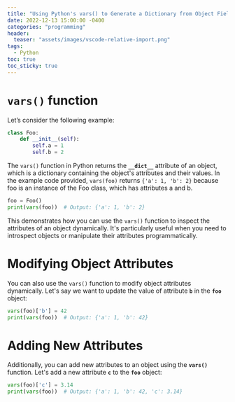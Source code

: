 ```yaml
---
title: "Using Python's vars() to Generate a Dictionary from Object Fields"
date: 2022-12-13 15:00:00 -0400
categories: "programming"
header:
  teaser: "assets/images/vscode-relative-import.png"
tags:
  - Python
toc: true
toc_sticky: true
---
```


# `vars()` function

Let’s consider the following example:

```python
class Foo:
	def __init__(self):
		self.a = 1
		self.b = 2
```

The `vars()` function in Python returns the **`__dict__`** attribute of an object, which is a dictionary containing the object's attributes and their values. In the example code provided, `vars(foo)` returns `{'a': 1, 'b': 2}` because foo is an instance of the Foo class, which has attributes a and b.

```python
foo = Foo()
print(vars(foo))  # Output: {'a': 1, 'b': 2}
```

This demonstrates how you can use the `vars()` function to inspect the attributes of an object dynamically. It's particularly useful when you need to introspect objects or manipulate their attributes programmatically.

# Modifying Object Attributes

You can also use the `vars()` function to modify object attributes dynamically. Let's say we want to update the value of attribute **`b`** in the **`foo`** object:

```python
vars(foo)['b'] = 42
print(vars(foo))  # Output: {'a': 1, 'b': 42}
```

# Adding New Attributes

Additionally, you can add new attributes to an object using the **`vars()`** function. Let's add a new attribute **`c`** to the **`foo`** object:

```python
vars(foo)['c'] = 3.14
print(vars(foo))  # Output: {'a': 1, 'b': 42, 'c': 3.14}
```